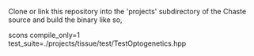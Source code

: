 Clone or link this repository into the 'projects' subdirectory of
the Chaste source and build the binary like so,

  scons compile_only=1 test_suite=./projects/tissue/test/TestOptogenetics.hpp 

